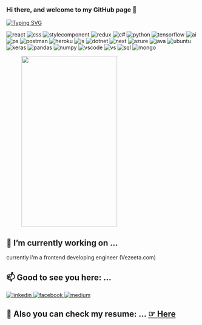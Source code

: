 ### Hi there, and welcome to my GitHub page 👋

[![Typing SVG](https://readme-typing-svg.herokuapp.com/?lines=Hello+👋;It+is+Mohammed+Magdy+😊;Frontend+Engineer+💻;From+Cairo,+Egypt+🗺️)](https://git.io/typing-svg)

<p>
  <img alt='react' src="https://img.shields.io/badge/react-61DAFB?style=for-the-badge&logo=react&logoColor=white" />
  <img alt='css' src="https://img.shields.io/badge/css3-1572B6?style=for-the-badge&logo=css3&logoColor=white" />
  <img alt='stylecomponent' src="https://img.shields.io/badge/styledcomponents-DB7093?style=for-the-badge&logo=styled-components&logoColor=white" />
  <img alt='redux' src="https://img.shields.io/badge/redux-764ABC?style=for-the-badge&logo=redux&logoColor=white" />
  <img alt='c#' src="https://img.shields.io/badge/c%23-239120?style=for-the-badge&logo=c-sharp&logoColor=white" />
  <img alt='python' src="https://img.shields.io/badge/python-3776AB?style=for-the-badge&logo=python&logoColor=white" />
  <img alt='tensorflow' src="https://img.shields.io/badge/tensorflow-FF6F00?style=for-the-badge&logo=tensorflow&logoColor=white" />
  <img alt='ai' src="https://img.shields.io/badge/adobeillustrator-FF9A00?style=for-the-badge&logo=adobe-illustrator&logoColor=white" />
  <img alt='ps' src="https://img.shields.io/badge/adobephotoshop-31A8FF?style=for-the-badge&logo=adobe-photoshop&logoColor=white" />
  <img alt='postman' src="https://img.shields.io/badge/postman-FF6C37?style=for-the-badge&logo=postman&logoColor=white" />
  <img alt='heroku' src="https://img.shields.io/badge/heroku-430098?style=for-the-badge&logo=heroku&logoColor=white" />
  <img alt='js' src="https://img.shields.io/badge/javascript-F7DF1E?style=for-the-badge&logo=javascript&logoColor=white" />
  <img alt='dotnet' src="https://img.shields.io/badge/.net-5C2D91?style=for-the-badge&logo=.net&logoColor=white" />
  <img alt='next' src="https://img.shields.io/badge/next.js-000000?style=for-the-badge&logo=next.js&logoColor=white" />
  <img alt='azure' src="https://img.shields.io/badge/AzurePipelines-2560E0?style=for-the-badge&logo=azure-pipelines&logoColor=white" />
  <img alt='java' src="https://img.shields.io/badge/java-007396?style=for-the-badge&logo=java&logoColor=white" />
  <img alt='ubuntu' src="https://img.shields.io/badge/ubuntu-E95420?style=for-the-badge&logo=ubuntu&logoColor=white" />
  <img alt='keras' src="https://img.shields.io/badge/keras-D00000?style=for-the-badge&logo=keras&logoColor=white" />
  <img alt='pandas' src="https://img.shields.io/badge/pandas-150458?style=for-the-badge&logo=pandas&logoColor=white" />
  <img alt='numpy' src="https://img.shields.io/badge/numpy-013243?style=for-the-badge&logo=numpy&logoColor=white" />
  <img alt='vscode' src="https://img.shields.io/badge/visualStudiocode-007ACC?style=for-the-badge&logo=visual-studio-code&logoColor=white" />
  <img alt='vs' src="https://img.shields.io/badge/visualStudio-5C2D91?style=for-the-badge&logo=visual-studio&logoColor=white" />
  <img alt='sql' src="https://img.shields.io/badge/mysql-4479A1?style=for-the-badge&logo=mysql&logoColor=white" />
  <img alt='mongo' src="https://img.shields.io/badge/mongodb-47A248?style=for-the-badge&logo=mongodb&logoColor=white" />
</p>

<figure style="width: 50%">
  <img style="width: 100%; height: 450px" src="https://wakatime.com/share/@mohammedmagdyismael/e0814513-dca1-47c5-8298-388c5d5df209.svg"/>
</figure>


## 🔭 I’m currently working on ...

currently i'm a frontend developing engineer (Vezeeta.com)

## 📫 Good to see you here: ...

<p>
  <a href="https://www.linkedin.com/in/mohammedmagdyismael/"> 
    <img alt='linkedin' src="https://img.shields.io/badge/Linkedin-0077B5?style=for-the-badge&logo=linkedin&logoColor=white" />
  </a>
  <a href="https://www.facebook.com/m.magdy.isl"> 
    <img alt='facebook' src="https://img.shields.io/badge/Facebook-1877F2?style=for-the-badge&logo=facebook&logoColor=white" />
  </a>
  <a href="https://medium.com/@mohammedmagdyismael" title="medium" target = "_blank">
    <img alt='medium' src = "https://img.shields.io/badge/Medium-white?style=for-the-badge&logo=medium&logoColor=black"/>
  </a>

</p>

## 📑 Also you can check my resume: ... <a href="https://github.com/mohammedmagdyismael/mohammedmagdyismael/blob/main/Resume.pdf"> ☞ Here</a>

<!--
**mohammedmagdyismael/mohammedmagdyismael** is a ✨ _special_ ✨ repository because its `README.md` (this file) appears on your GitHub profile.

Here are some ideas to get you started:

- 
- 🌱 I’m currently learning ...
- 💬 Ask me about ...
- 📫 How to reach me: ...
-->
